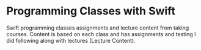 # Programming Classes with Swift

Swift programming classes assignments and lecture content from taking courses.  Content is based on each class and has assignments and testing I did following along with lectures (Lecture Content).